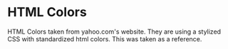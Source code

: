 # HTML Colors

HTML Colors taken from yahoo.com's website. They are using a stylized CSS with standardized html colors. This was taken as a reference.
